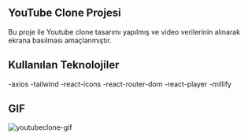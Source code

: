 ## YouTube Clone Projesi

Bu proje ile Youtube clone tasarımı yapılmış ve video verilerinin alınarak ekrana basılması amaçlanmıştır.

## Kullanılan Teknolojiler

-axios
-tailwind
-react-icons
-react-router-dom
-react-player
-millify

## GIF

![youtubeclone-gif](./src/assets/youtubegif.gif)
